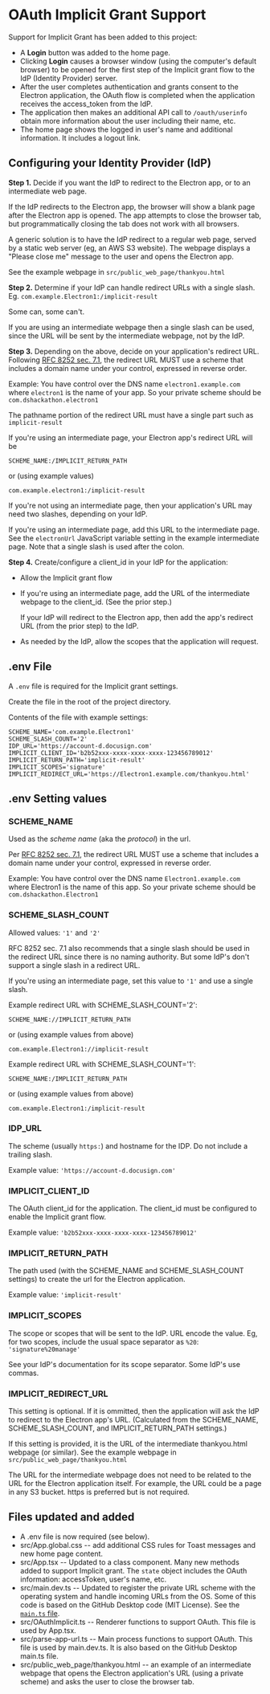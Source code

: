 # OAuth Implicit Grant Support

Support for Implicit Grant has been added to this project:
* A **Login** button was added to the home page.
* Clicking **Login** causes a browser window (using the computer's
  default browser) to be opened for the first step of the Implicit grant
  flow to the IdP (Identity Provider) server.
* After the user completes authentication and grants consent to the 
  Electron application, the OAuth flow is completed when
  the application receives the access_token from the IdP.
* The application then makes an additional API call
  to `/oauth/userinfo` obtain 
  more information about the user including their name, etc.
* The home page shows the logged in user's name and additional
  information. It includes a logout link.

## Configuring your Identity Provider (IdP)

**Step 1.** Decide if you want the IdP to redirect to the
Electron app, or to an intermediate web page.

If the IdP redirects to the Electron app, the browser will
show a blank page after the Electron app is opened.
The app attempts to close the browser tab, but 
programmatically closing the
tab does not work with all browsers.

A generic solution is to have the IdP redirect to a regular
web page, served by a static web server (eg, an AWS S3 website).
The webpage displays a "Please close me" message to the 
user and opens the Electron app.

See the example webpage in `src/public_web_page/thankyou.html`

**Step 2.** Determine if your IdP can handle redirect URLs with a single slash.
Eg. `com.example.Electron1:/implicit-result`

Some can, some can't. 

If you are using an intermediate webpage then a single slash
can be used, since the URL will be sent by the intermediate 
webpage, not by the IdP.

**Step 3.** Depending on the above, decide on your application's redirect URL.
Following [RFC 8252 sec. 7.1](https://tools.ietf.org/html/rfc8252#section-7.1), the redirect URL MUST use a scheme that includes a domain name under your control, expressed in reverse order.

Example: You have control over the DNS name `electron1.example.com` 
where `electron1` is the name of your app. So your private scheme 
should be `com.dshackathon.electron1`

The pathname portion of the redirect URL must have a single part
such as `implicit-result`

If you're using an intermediate page, your Electron app's 
redirect URL will be

`SCHEME_NAME:/IMPLICIT_RETURN_PATH`

or (using example values)

`com.example.electron1:/implicit-result`

If you're not using an intermediate page, then your 
application's URL may need two slashes, depending on your IdP.

If you're using an intermediate page, add this URL to the
intermediate page. 
See the `electronUrl` JavaScript variable setting in the
example intermediate page. Note that a single slash is used
after the colon.

**Step 4.** Create/configure a client_id in your IdP for the application:
* Allow the Implicit grant flow
* If you're using an intermediate page, add the URL of the 
  intermediate webpage to the client_id. (See the prior step.) 

  If your IdP will redirect to the Electron app, then add the 
  app's redirect URL (from the prior step) to the IdP.
* As needed by the IdP, allow the scopes that the application will request.

## .env File

A `.env` file is required for the Implicit grant settings.

Create the file in the root of the project directory.

Contents of the file with example settings:

````
SCHEME_NAME='com.example.Electron1'
SCHEME_SLASH_COUNT='2'
IDP_URL='https://account-d.docusign.com'
IMPLICIT_CLIENT_ID='b2b52xxx-xxxx-xxxx-xxxx-123456789012'
IMPLICIT_RETURN_PATH='implicit-result'
IMPLICIT_SCOPES='signature'
IMPLICIT_REDIRECT_URL='https://Electron1.example.com/thankyou.html'
````

## .env Setting values

### SCHEME_NAME
Used as the *scheme name* (aka the *protocol*) in the url. 
  
Per [RFC 8252 sec. 7.1](https://tools.ietf.org/html/rfc8252#section-7.1), the redirect URL MUST use a scheme that includes a domain name
under your control, expressed in reverse order.
  
Example: You have control over the DNS name `Electron1.example.com` 
where Electron1 is the name of this app. So your private scheme 
should be `com.dshackathon.Electron1`

### SCHEME_SLASH_COUNT
Allowed values: `'1'` and `'2'`

RFC 8252 sec. 7.1 also recommends that a single
slash should be used in the redirect URL since there is no naming authority. But some IdP's don't support a single slash in a redirect URL.

If you're using an intermediate page, set this value
to `'1'` and use a single slash.

Example redirect URL with SCHEME_SLASH_COUNT='2':

`SCHEME_NAME://IMPLICIT_RETURN_PATH`

or (using example values from above)

`com.example.Electron1://implicit-result`

Example redirect URL with SCHEME_SLASH_COUNT='1':

`SCHEME_NAME:/IMPLICIT_RETURN_PATH`

or (using example values from above)

`com.example.Electron1:/implicit-result`

### IDP_URL
The scheme (usually `https:`) and hostname for the IDP. Do not include 
a trailing slash.

Example value: `'https://account-d.docusign.com'`

### IMPLICIT_CLIENT_ID
The OAuth client_id for the application. The client_id must be
configured to enable the Implicit grant flow.

Example value: `'b2b52xxx-xxxx-xxxx-xxxx-123456789012'`

### IMPLICIT_RETURN_PATH
The path used (with the SCHEME_NAME and SCHEME_SLASH_COUNT settings)
to create the url for the Electron application.

Example value: `'implicit-result'`
### IMPLICIT_SCOPES
The scope or scopes that will be sent to the IdP. 
URL encode the value. Eg, for two scopes, include the 
usual space separator as `%20`: `'signature%20manage'`

See your IdP's documentation for its scope separator. 
Some IdP's use commas.

### IMPLICIT_REDIRECT_URL
This setting is optional. If it is ommitted, then the application
will ask the IdP to redirect to the Electron app's URL.
(Calculated from the SCHEME_NAME, SCHEME_SLASH_COUNT,
and IMPLICIT_RETURN_PATH settings.)

If this setting is provided, it is the URL of the 
intermediate thankyou.html webpage (or similar). 
See the example webpage in `src/public_web_page/thankyou.html`

The URL for the intermediate webpage does not need to be
related to the URL for the Electron application itself. 
For example, the URL could be a page in any S3 bucket.
https is preferred but is not required.

## Files updated and added

* A .env file is now required (see below).
* src/App.global.css -- add additional CSS rules for Toast messages and new 
  home page content.
* src/App.tsx -- Updated to a class component. Many new methods added to
  support Implicit grant. The `state` object includes the OAuth information:
  accessToken, user's name, etc.
* src/main.dev.ts -- Updated to register the private URL scheme with the 
  operating system and handle incoming URLs from the OS. Some of this
  code is based on the GitHub Desktop code (MIT License). 
  See the [`main.ts` file](https://github.com/desktop/desktop/blob/development/app/src/main-process/main.ts).
* src/OAuthImplicit.ts -- Renderer functions to support OAuth. This file is 
  used by App.tsx.
* src/parse-app-url.ts -- Main process functions to support OAuth. This file is
  used by main.dev.ts. It is also based on the GitHub Desktop main.ts file.
* src/public_web_page/thankyou.html -- an example of an intermediate
  webpage that opens the Electron application's URL (using
  a private scheme) and asks the user to close the browser tab.
